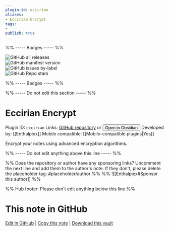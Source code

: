 ```yaml
---
plugin-id: eccirian
aliases:
- Eccirian Encrypt
tags: 
- 
publish: true
---
```


%% ----- Badges ----- %%

![GitHub all releases](https://img.shields.io/github/downloads/Enthalpiex/Eccirian-Encrypt/total?color=573E7A&logo=github&style=for-the-badge)   
![GitHub manifest version](https://img.shields.io/github/manifest-json/v/Enthalpiex/Eccirian-Encrypt?color=573E7A&logo=github&style=for-the-badge)   
![GitHub issues by-label](https://img.shields.io/github/issues/Enthalpiex/Eccirian-Encrypt/help%20wanted?color=573E7A&logo=github&style=for-the-badge)   
![GitHub Repo stars](https://img.shields.io/github/stars/Enthalpiex/Eccirian-Encrypt?color=573E7A&logo=github&style=for-the-badge)

%% ----- Badges ----- %%

%% ----- Do not edit this section ----- %%

# Eccirian Encrypt

Plugin ID: `eccirian`
Links: [GitHub repository](https://github.com/Enthalpiex/Eccirian-Encrypt) or [<button id=HH>Open in Obsidian</button>](obsidian://show-plugin?id=eccirian)
Developed by: [[Enthalpiex]]
Mobile compatible: [[Mobile-compatible plugins|Yes]]

Encrypt your notes using advanced encryption algorithms.

%% ----- Do not edit anything above this line ----- %% 

%% Does the repository or author have any sponsoring links? Uncomment the next line and add them to the author's note. If they don't, please delete the placeholder tag: #placeholder/author %%
%% ![[Enthalpiex#Sponsor this author]] %%

%% Hub footer: Please don't edit anything below this line %%

# This note in GitHub

<span class="git-footer">[Edit In GitHub](https://github.dev/obsidian-community/obsidian-hub/blob/main/02%20-%20Community%20Expansions/02.05%20All%20Community%20Expansions/Plugins/eccirian.md "git-hub-edit-note") | [Copy this note](https://raw.githubusercontent.com/obsidian-community/obsidian-hub/main/02%20-%20Community%20Expansions/02.05%20All%20Community%20Expansions/Plugins/eccirian.md "git-hub-copy-note") | [Download this vault](https://github.com/obsidian-community/obsidian-hub/archive/refs/heads/main.zip "git-hub-download-vault") </span>
